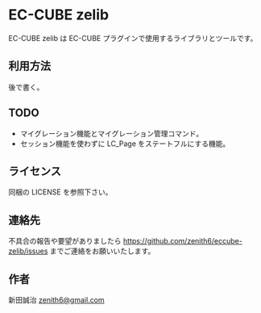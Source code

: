 EC-CUBE zelib
=============

EC-CUBE zelib は EC-CUBE プラグインで使用するライブラリとツールです。


利用方法
--------
後で書く。


TODO
----
* マイグレーション機能とマイグレーション管理コマンド。
* セッション機能を使わずに LC_Page をステートフルにする機能。


ライセンス
----------
同梱の LICENSE を参照下さい。


連絡先
------
不具合の報告や要望がありましたら https://github.com/zenith6/eccube-zelib/issues までご連絡をお願いいたします。


作者
----
新田誠治 <zenith6@gmail.com>
